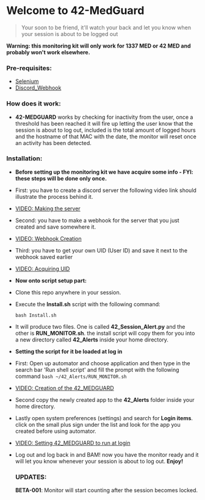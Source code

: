 # Welcome to 42-MedGuard

> Your soon to be friend, it'll watch your back and let you know when your session is about to be logged out

**Warning: this monitoring kit will only work for 1337 MED or 42 MED and probably won't work elsewhere.**

### Pre-requisites:

* [Selenium](https://pypi.org/project/selenium/)
* [Discord_Webhook](https://pypi.org/project/discord-webhook/)

### How does it work:

- **42-MEDGUARD** works by checking for inactivity from the user, once a threshold has been reached it will fire up letting the user know that the session is about to log out, included is the total amount of logged hours and the hostname of that MAC with the date, the monitor will reset once an activity has been detected.

### Installation:

- **Before setting up the monitoring kit we have acquire some info - FYI: these steps will be done only once.**
- First: you have to create a discord server the following video link should illustrate the process behind it.
- [VIDEO: Making the server](https://i.imgur.com/MfWDWH3.mp4)
- Second: you have to make a webhook for the server that you just created and save somewhere it.
- [VIDEO: Webhook Creation](https://i.imgur.com/RAoMfUC.mp4)
- Third: you have to get your own UID (User ID) and save it next to the webhook saved earlier
- [VIDEO: Acquiring UID](https://i.imgur.com/o860PVn.mp4)
- **Now onto script setup part:**
- Clone this repo anywhere in your session.
- Execute the **Install.sh** script with the following command:

  ```shell
  bash Install.sh
  ```
- It will produce two files. One is called **42_Session_Alert.py** and the other is **RUN_MONITOR.sh**.
  the install script will copy them for you into a new directory called **42_Alerts** inside your home directory.
- **Setting the script for it be loaded at log in**
- First: Open up automator and choose application and then type in the search bar 'Run shell script' and fill the prompt with the following command ``bash ~/42_Alerts/RUN_MONITOR.sh``
- [VIDEO: Creation of the 42_MEDGUARD](https://i.imgur.com/sxBNjLh.mp4)
- Second copy the newly created app to the **42_Alerts** folder inside your home directory.
- Lastly open system preferences (settings) and search for **Login items**. click on the small plus sign under the list and look for the app you created before using automator.
- [VIDEO: Setting 42_MEDGUARD to run at login](https://i.imgur.com/58m3sSd.mp4)
- Log out and log back in and BAM! now you have the monitor ready and it will let you know whenever your session is about to log out.
  **Enjoy!**

  ### UPDATES:
  **BETA-001**: Monitor will start counting after the session becomes locked.
